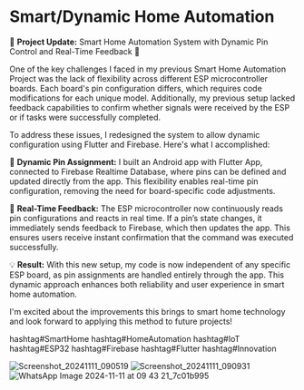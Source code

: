 # Smart/Dynamic Home Automation

🚀 **Project Update:** Smart Home Automation System with Dynamic Pin Control and Real-Time Feedback 🚀

One of the key challenges I faced in my previous Smart Home Automation Project was the lack of flexibility across different ESP microcontroller boards. Each board's pin configuration differs, which requires code modifications for each unique model. Additionally, my previous setup lacked feedback capabilities to confirm whether signals were received by the ESP or if tasks were successfully completed.

To address these issues, I redesigned the system to allow dynamic configuration using Flutter and Firebase. Here's what I accomplished:

🔹 **Dynamic Pin Assignment:** I built an Android app with Flutter App, connected to Firebase Realtime Database, where pins can be defined and updated directly from the app. This flexibility enables real-time pin configuration, removing the need for board-specific code adjustments.

🔹 **Real-Time Feedback:** The ESP microcontroller now continuously reads pin configurations and reacts in real time. If a pin’s state changes, it immediately sends feedback to Firebase, which then updates the app. This ensures users receive instant confirmation that the command was executed successfully.

💡 **Result:** With this new setup, my code is now independent of any specific ESP board, as pin assignments are handled entirely through the app. This dynamic approach enhances both reliability and user experience in smart home automation.

I'm excited about the improvements this brings to smart home technology and look forward to applying this method to future projects! 

hashtag#SmartHome hashtag#HomeAutomation hashtag#IoT hashtag#ESP32 hashtag#Firebase hashtag#Flutter hashtag#Innovation

![Screenshot_20241111_090519](https://github.com/user-attachments/assets/e1700492-fa17-492f-8727-99898a5bfb17)
![Screenshot_20241111_090931](https://github.com/user-attachments/assets/49cee801-c672-4576-b453-c2c92d318700)
![WhatsApp Image 2024-11-11 at 09 43 21_7c01b995](https://github.com/user-attachments/assets/798ffe3c-c9b3-4243-9737-22e2898b6c05)
